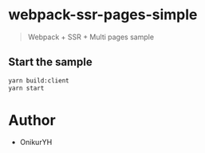 # webpack-ssr-pages-simple

> Webpack + SSR + Multi pages sample

## Start the sample
```bash
yarn build:client
yarn start
```

# Author
- OnikurYH
